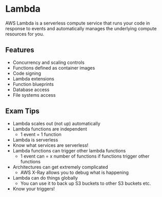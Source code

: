 # Lambda

AWS Lambda is a serverless compute service that runs your code in response to events and automatically manages the underlying compute resources for you. 

## Features

- Concurrency and scaling controls
- Functions defined as container images
- Code signing 
- Lambda extensions
- Function blueprints
- Database access
- File systems access

## Exam Tips

- Lambda scales out (not up) automatically
- Lambda functions are independent
  - 1 event = 1 function
- Lambda is serverless
- Know what services are serverless!
- Lambda functions can trigger other lambda functions
  - 1 event can = x number of functions if functions trigger other functions
- Architectures can get extremely complicated
  - AWS X-Ray allows you to debug what is happening
- Lambda can do things globally
  - You can use it to back up S3 buckets to other S3 buckets etc.
- Know your triggers!